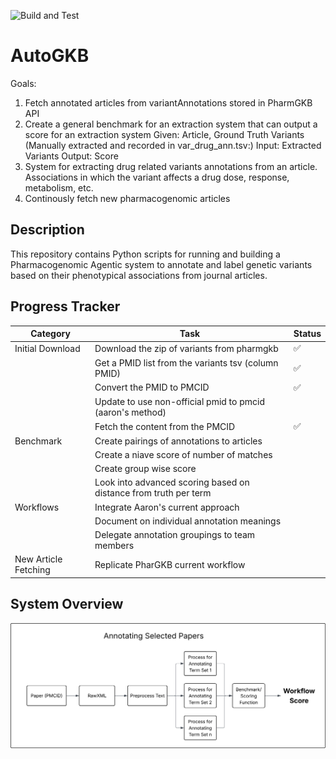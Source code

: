 <!-- SPDX-FileCopyrightText: 2025 Stanford University and the project authors (see CONTRIBUTORS.md) -->
<!-- SPDX-License-Identifier: Apache-2.0 -->

![Build and Test](https://github.com/DaneshjouLab/AutoGKB/actions/workflows/build-and-test.yml/badge.svg)


# AutoGKB

Goals:
1. Fetch annotated articles from variantAnnotations stored in PharmGKB API
2. Create a general benchmark for an extraction system that can output a score for an extraction system
Given: Article, Ground Truth Variants (Manually extracted and recorded in var_drug_ann.tsv:)
Input: Extracted Variants
Output: Score 
3. System for extracting drug related variants annotations from an article. Associations in which the variant affects a drug dose, response, metabolism, etc.
4. Continously fetch new pharmacogenomic articles

## Description

This repository contains Python scripts for running and building a Pharmacogenomic Agentic system to annotate and label genetic variants based on their phenotypical associations from journal articles. 


## Progress Tracker
| Category | Task | Status |
| --- | --- | --- |
| Initial Download | Download the zip of variants from pharmgkb | ✅  |
|                  | Get a PMID list from the variants tsv (column PMID) | ✅ |
|                  | Convert the PMID to PMCID | ✅ |
|                  | Update to use non-official pmid to pmcid (aaron's method) | |
|                  | Fetch the content from the PMCID | ✅ |
| Benchmark        | Create pairings of annotations to articles | |
|                  | Create a niave score of number of matches | |
|                  | Create group wise score | |
|                  | Look into advanced scoring based on distance from truth per term | |
| Workflows        | Integrate Aaron's current approach | |
|                  | Document on individual annotation meanings | |
|                  | Delegate annotation groupings to team members | |
| New Article Fetching | Replicate PharGKB current workflow | |

## System Overview
![Annotations Diagram](assets/annotations_diagram.svg)

